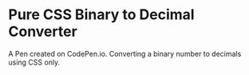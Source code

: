 # Pure CSS Binary to Decimal Converter

A Pen created on CodePen.io. 
Converting a binary number to decimals using CSS only.
